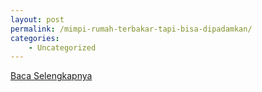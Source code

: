 ```yaml
---
layout: post
permalink: /mimpi-rumah-terbakar-tapi-bisa-dipadamkan/
categories:
    - Uncategorized
---
```


[Baca Selengkapnya](/04)